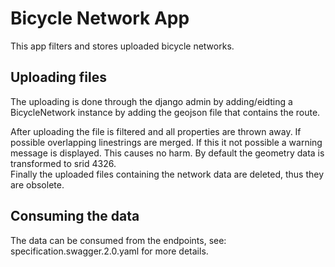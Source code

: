 # Bicycle Network App
This app filters and stores uploaded bicycle networks. 

## Uploading files
The uploading is done through the django admin by adding/eidting a BicycleNetwork instance by adding the geojson file that contains the route.

After uploading the file is filtered and all properties are thrown away.  If possible overlapping linestrings are merged. If this it not possible a warning message is displayed. This causes no harm.
By default the geometry data is transformed to srid 4326.  
Finally the uploaded files containing the network data are deleted, thus they are obsolete.  

## Consuming the data
The data can be consumed from the endpoints, see: specification.swagger.2.0.yaml for more details.  
